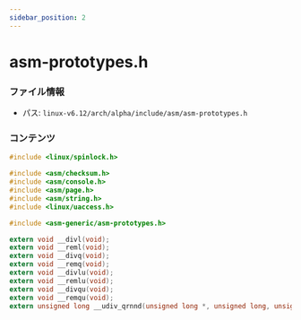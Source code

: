 ```yaml
---
sidebar_position: 2
---
```

# asm-prototypes.h

### ファイル情報

- パス: `linux-v6.12/arch/alpha/include/asm/asm-prototypes.h`

### コンテンツ

```h
#include <linux/spinlock.h>

#include <asm/checksum.h>
#include <asm/console.h>
#include <asm/page.h>
#include <asm/string.h>
#include <linux/uaccess.h>

#include <asm-generic/asm-prototypes.h>

extern void __divl(void);
extern void __reml(void);
extern void __divq(void);
extern void __remq(void);
extern void __divlu(void);
extern void __remlu(void);
extern void __divqu(void);
extern void __remqu(void);
extern unsigned long __udiv_qrnnd(unsigned long *, unsigned long, unsigned long , unsigned long);

```
